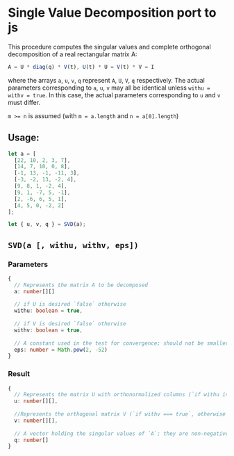 # Single Value Decomposition port to js

This procedure computes the singular values and complete orthogonal decomposition of a real rectangular matrix A:
```ts
A = U * diag(q) * V(t), U(t) * U = V(t) * V = I
```

where the arrays `a`, `u`, `v`, `q` represent `A`, `U`, `V`, `q` respectively. The actual parameters corresponding to `a`, `u`, `v` may
all be identical unless `withu = withv = true`. In this case, the actual parameters corresponding to `u` and `v` must
differ. 

`m >= n` is assumed (with `m = a.length` and `n = a[0].length`)


## Usage:

```ts
let a = [
  [22, 10, 2, 3, 7],
  [14, 7, 10, 0, 8],
  [-1, 13, -1, -11, 3],
  [-3, -2, 13, -2, 4],
  [9, 8, 1, -2, 4],
  [9, 1, -7, 5, -1],
  [2, -6, 6, 5, 1],
  [4, 5, 0, -2, 2]
];

let { u, v, q } = SVD(a);
```

## `SVD(a [, withu, withv, eps])`

### Parameters
```ts
{
  // Represents the matrix A to be decomposed
  a: number[][]
  
  // if U is desired `false` otherwise
  withu: boolean = true,
  
  // if V is desired `false` otherwise
  withv: boolean = true,
  
  // A constant used in the test for convergence; should not be smaller than the machine precision
  eps: number = Math.pow(2, -52)
}
```

### Result

```ts
{
  // Represents the matrix U with orthonormalized columns (`if withu is true` otherwise `u` is used as a working storage)
  u: number[][],
  
  //Represents the orthogonal matrix V (`if withv === true`, otherwise `v` is not used)
  v: number[][],
  
  // A vector holding the singular values of `A`; they are non-negative but not necessarily ordered in decreasing sequence
  q: number[]
}
```
